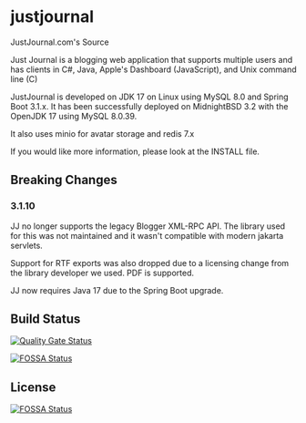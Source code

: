 justjournal
===========

JustJournal.com's Source

Just Journal is a blogging web application that supports multiple users and has clients in
C#, Java, Apple's Dashboard (JavaScript), and Unix command line (C)

JustJournal is developed on JDK 17 on Linux
using MySQL 8.0 and Spring Boot 3.1.x.  It has been successfully
deployed on MidnightBSD 3.2 with the OpenJDK 17 using MySQL 8.0.39.

It also uses minio for avatar storage and redis 7.x

If you would like more information, please look at the INSTALL file.

## Breaking Changes

### 3.1.10
JJ no longer supports the legacy Blogger XML-RPC API.  The library used for this was not maintained and it wasn't compatible with modern jakarta servlets. 

Support for RTF exports was also dropped due to a licensing change from the library developer we used. PDF is supported. 

JJ now requires Java 17 due to the Spring Boot upgrade.

## Build Status
[![Quality Gate Status](https://sonarcloud.io/api/project_badges/measure?project=laffer1_justjournal&metric=alert_status)](https://sonarcloud.io/summary/new_code?id=laffer1_justjournal)

[![FOSSA Status](https://app.fossa.io/api/projects/git%2Bgithub.com%2Flaffer1%2Fjustjournal.svg?type=shield)](https://app.fossa.io/projects/git%2Bgithub.com%2Flaffer1%2Fjustjournal?ref=badge_shield)


## License
[![FOSSA Status](https://app.fossa.io/api/projects/git%2Bgithub.com%2Flaffer1%2Fjustjournal.svg?type=large)](https://app.fossa.io/projects/git%2Bgithub.com%2Flaffer1%2Fjustjournal?ref=badge_large)
